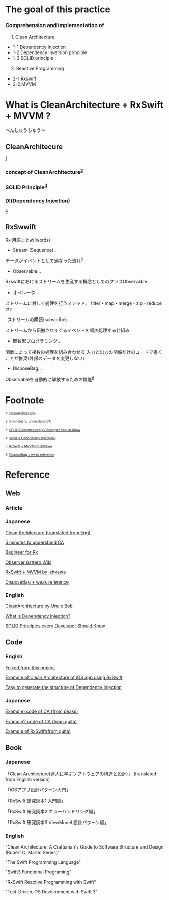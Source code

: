 
#  The goal of this practice
### Comprehension and implementation of
   
　  1. Clean Architecture
    
 - 1-1 Dependency Injection  
 - 1-2 Dependency inversion principle
 - 1-3 SOLID principle
 
　  2. Reactive Programming
    
 - 2-1.Rxswift
 - 2-2.MVVM

  
# What is CleanArchitecture + RxSwift + MVVM ?

へんしゅうちゅう〜


## CleanArchitecure
<sup><a href="#1">1</a></sup>

### concept of CleanArchitecture<sup><a href="#2">2</a></sup>

### SOLID Principle<sup><a href="#3">3</a></sup>

### DI(Dependency Injection) 
<sup><a href="#4">4</a></sup>

## RxSwwift

Rx 用語まとめ(words)

- Stream (Sequence)...

データがイベントとして連なった流れ<sup><a href="#5">5</a></sup>

- Observable...

Rxswiftにおけるストリームを生産する概念としてのクラスObservable

- オペレータ...

ストリームに対して処理を行うメソッド。
filter・map・merge・zip・reduce etc

-ストリームの購読(subscribe)...

ストリームから伝搬されてくるイベントを順次処理する仕組み

- 関数型プログラミング...

関数によって複数の処理を組み合わせる
入力と出力の関係だけのコードで書くことが推奨(外部のデータを変更しない)

- DisposeBag...

Observableを自動的に解放するための機能<sup><a href="#6">6</a></sup>


# Footnote
<span id="１" style="font-size:x-small">1: [CleanArchitecture](https://blog.cleancoder.com/uncle-bob/2012/08/13/the-clean-architecture.html)</span>

<span id="2" style="font-size:x-small">2: [5 minutes to understand CA](https://www.slideshare.net/kenjitanaka58/5-66290992)</span>

<span id="3" style="font-size:x-small">3: [SOLID Principles every Developer Should Know](https://blog.bitsrc.io/solid-principles-every-developer-should-know-b3bfa96bb688)</span>


<span id="4" style="font-size:x-small">4: [What is Dependency Injection?](https://medium.com/makingtuenti/dependency-injection-in-swift-part-1-236fddad144a)</span>

<span id="5" style="font-size:x-small">5: [RxSwift + MVVM by ishkawa](https://speakerdeck.com/ishkawa/rxswift-plus-mvvm)</span>

<span id="6" style="font-size:x-small">6: [DisposeBag + weak reference](https://qiita.com/syou007/items/d527b4486c34686d0acd)</span>

# Reference

## Web 
### Article

### Japanese
[Clean Architecture (translated from Eng)](https://blog.tai2.net/the_clean_architecture.html)

[5 minutes to understand CA](https://www.slideshare.net/kenjitanaka58/5-66290992)

[Begineer for Rx](https://qiita.com/nomok_/items/39b5d7c61810f274768d)

[Observer pattern Wiki](https://ja.wikipedia.org/wiki/Observer_%E3%83%91%E3%82%BF%E3%83%BC%E3%83%B3)

[RxSwift + MVVM by ishkawa](https://speakerdeck.com/ishkawa/rxswift-plus-mvvm)

[DisposeBag + weak reference](https://qiita.com/syou007/items/d527b4486c34686d0acd)

### English

[CleanArchitecture by Uncle Bob](https://blog.cleancoder.com/uncle-bob/2012/08/13/the-clean-architecture.html)

[What is Dependency Injection?](https://medium.com/makingtuenti/dependency-injection-in-swift-part-1-236fddad144a)

[SOLID Principles every Developer Should Know](https://blog.bitsrc.io/solid-principles-every-developer-should-know-b3bfa96bb688)

## Code

### Engish
[Folked from this project](https://github.com/tuan188/MGCleanArchitecture)

[Example of Clean Architecture of iOS app using RxSwift](https://github.com/sergdort/CleanArchitectureRxSwift)

[Easy to generate the structure of Dependency Injection](https://github.com/tuan188/MGiGen)

### Japanese

[Example1 code of CA (from peaks)](https://github.com/peaks-cc/iOS_architecture_samplecode)

[Example2 code of CA (from quita)](https://github.com/koutalou/iOS-CleanArchitecture)

[Example of RxSwift(from quita)](https://qiita.com/orimomo/items/3120aff12a06f0ab14e2)

## Book

### Japanese
「Clean Architecture(達人に学ぶソフトウェアの構造と設計)」 (translated from English version)

「iOSアプリ設計パターン入門」

「RxSwift 研究読本1 入門編」

「RxSwift 研究読本2 エラーハンドリング編」

「RxSwift 研究読本3 ViewModel 設計パターン編」　

### English
"Clean Architecture: A Craftsman's Guide to Software Structure and Design (Robert C. Martin Series)"

"The Swift Programming Language"

"Swift3 Functional Programing"

"RxSwift Reactive Programming with Swift"

"Test-Driven iOS Development with Swift 3"

